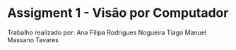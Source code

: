 # Assigment 1 - Visão por Computador

Trabalho realizado por:
Ana Filipa Rodrigues Nogueira
Tiago Manuel Massano Tavares
